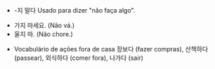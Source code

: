 - -지 말다
Usado para dizer "não faça algo".
* 가지 마세요. (Não vá.)
* 울지 마. (Não chore.)
- Vocabulário de ações fora de casa
장보다 (fazer compras), 산책하다 (passear), 외식하다 (comer fora), 나가다 (sair)